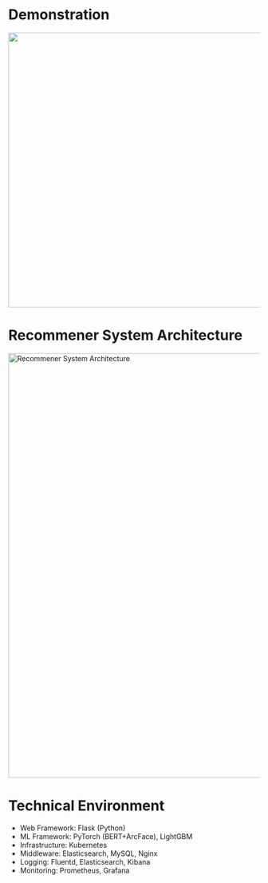 # Demonstration

<img src="https://user-images.githubusercontent.com/46510874/93713237-7895bf00-fb95-11ea-8f8a-2c35068cd9ef.gif" width="550">


# Recommener System Architecture

<img width="850" alt="Recommener System Architecture" src="https://user-images.githubusercontent.com/46510874/96469966-c5d68080-1268-11eb-8f8a-9f5979decb7f.png">

# Technical Environment
 - Web Framework: Flask (Python)
 - ML Framework: PyTorch (BERT+ArcFace), LightGBM
 - Infrastructure: Kubernetes
 - Middleware: Elasticsearch, MySQL, Nginx
 - Logging: Fluentd, Elasticsearch, Kibana
 - Monitoring: Prometheus, Grafana
